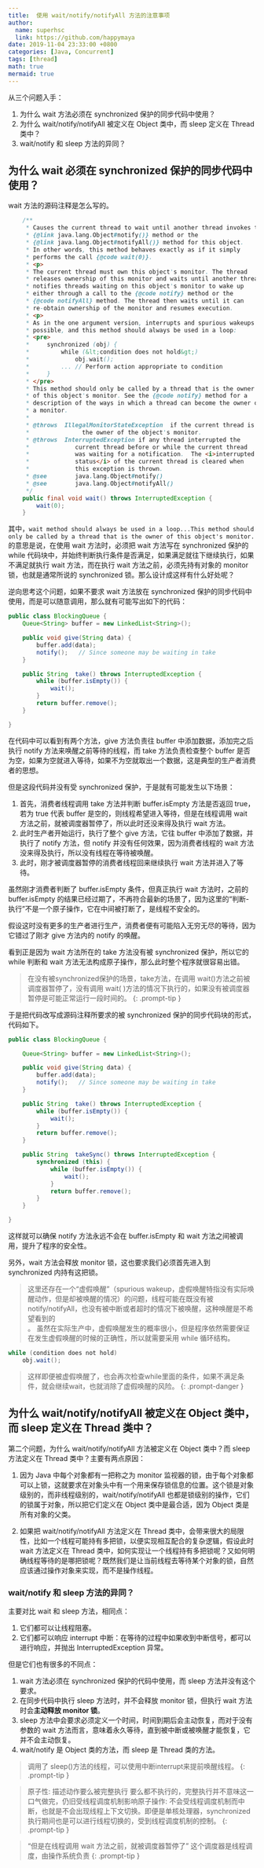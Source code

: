 ```yaml
---
title:  使用 wait/notify/notifyAll 方法的注意事项
author:
  name: superhsc
  link: https://github.com/happymaya
date: 2019-11-04 23:33:00 +0800
categories: [Java, Concurrent]
tags: [thread]
math: true
mermaid: true
---
```


从三个问题入手：
1. 为什么 wait 方法必须在 synchronized 保护的同步代码中使用？
2. 为什么 wait/notify/notifyAll 被定义在 Object 类中，而 sleep 定义在 Thread 类中？
3. wait/notify 和 sleep 方法的异同？

## 为什么 wait 必须在 synchronized 保护的同步代码中使用？

wait 方法的源码注释是怎么写的。
```java
    /**
     * Causes the current thread to wait until another thread invokes the
     * {@link java.lang.Object#notify()} method or the
     * {@link java.lang.Object#notifyAll()} method for this object.
     * In other words, this method behaves exactly as if it simply
     * performs the call {@code wait(0)}.
     * <p>
     * The current thread must own this object's monitor. The thread
     * releases ownership of this monitor and waits until another thread
     * notifies threads waiting on this object's monitor to wake up
     * either through a call to the {@code notify} method or the
     * {@code notifyAll} method. The thread then waits until it can
     * re-obtain ownership of the monitor and resumes execution.
     * <p>
     * As in the one argument version, interrupts and spurious wakeups are
     * possible, and this method should always be used in a loop:
     * <pre>
     *     synchronized (obj) {
     *         while (&lt;condition does not hold&gt;)
     *             obj.wait();
     *         ... // Perform action appropriate to condition
     *     }
     * </pre>
     * This method should only be called by a thread that is the owner
     * of this object's monitor. See the {@code notify} method for a
     * description of the ways in which a thread can become the owner of
     * a monitor.
     *
     * @throws  IllegalMonitorStateException  if the current thread is not
     *               the owner of the object's monitor.
     * @throws  InterruptedException if any thread interrupted the
     *             current thread before or while the current thread
     *             was waiting for a notification.  The <i>interrupted
     *             status</i> of the current thread is cleared when
     *             this exception is thrown.
     * @see        java.lang.Object#notify()
     * @see        java.lang.Object#notifyAll()
     */
    public final void wait() throws InterruptedException {
        wait(0);
    }
```

其中，`wait method should always be used in a loop...This method should only be called by a thread that is the owner of this object's monitor.`的意思是说，在使用 wait 方法时，必须把 wait 方法写在 synchronized 保护的 while 代码块中，并始终判断执行条件是否满足，如果满足就往下继续执行，如果不满足就执行 wait 方法，而在执行 wait 方法之前，必须先持有对象的 monitor 锁，也就是通常所说的 synchronized 锁。那么设计成这样有什么好处呢？

逆向思考这个问题，如果不要求 wait 方法放在 synchronized 保护的同步代码中使用，而是可以随意调用，那么就有可能写出如下的代码：

```java
public class BlockingQueue {
    Queue<String> buffer = new LinkedList<String>();

    public void give(String data) {
        buffer.add(data);
        notify();   // Since someone may be waiting in take
    }

    public String  take() throws InterruptedException {
        while (buffer.isEmpty()) {
            wait();
        }
        return buffer.remove();
    }

}
```

在代码中可以看到有两个方法，give 方法负责往 buffer 中添加数据，添加完之后执行 notify 方法来唤醒之前等待的线程，而 take 方法负责检查整个 buffer 是否为空，如果为空就进入等待，如果不为空就取出一个数据，这是典型的生产者消费者的思想。

但是这段代码并没有受 synchronized 保护，于是就有可能发生以下场景：

1. 首先，消费者线程调用 take 方法并判断 buffer.isEmpty 方法是否返回 true，若为 true 代表 buffer 是空的，则线程希望进入等待，但是在线程调用 wait 方法之前，就被调度器暂停了，所以此时还没来得及执行 wait 方法。
2. 此时生产者开始运行，执行了整个 give 方法，它往 buffer 中添加了数据，并执行了 notify 方法，但 notify 并没有任何效果，因为消费者线程的 wait 方法没来得及执行，所以没有线程在等待被唤醒。
3. 此时，刚才被调度器暂停的消费者线程回来继续执行 wait 方法并进入了等待。

虽然刚才消费者判断了 buffer.isEmpty 条件，但真正执行 wait 方法时，之前的 buffer.isEmpty 的结果已经过期了，不再符合最新的场景了，因为这里的“判断-执行”不是一个原子操作，它在中间被打断了，是线程不安全的。

假设这时没有更多的生产者进行生产，消费者便有可能陷入无穷无尽的等待，因为它错过了刚才 give 方法内的 notify 的唤醒。

看到正是因为 wait 方法所在的 take 方法没有被 synchronized 保护，所以它的 while 判断和 wait 方法无法构成原子操作，那么此时整个程序就很容易出错。

> 在没有被synchronized保护的场景，take方法，在调用 wait()方法之前被调度器暂停了，没有调用 wait( )方法的情况下执行的，如果没有被调度器暂停是可能正常运行一段时间的。
{: .prompt-tip }

于是把代码改写成源码注释所要求的被 synchronized 保护的同步代码块的形式，代码如下。

```java
public class BlockingQueue {

    Queue<String> buffer = new LinkedList<String>();

    public void give(String data) {
        buffer.add(data);
        notify();   // Since someone may be waiting in take
    }

    public String  take() throws InterruptedException {
        while (buffer.isEmpty()) {
            wait();
        }
        return buffer.remove();
    }

    public String  takeSync() throws InterruptedException {
        synchronized (this) {
            while (buffer.isEmpty()) {
                wait();
            }
            return buffer.remove();
        }
    }

}
```

这样就可以确保 notify 方法永远不会在 buffer.isEmpty 和 wait 方法之间被调用，提升了程序的安全性。

另外，wait 方法会释放 monitor 锁，这也要求我们必须首先进入到 synchronized 内持有这把锁。

> 这里还存在一个“虚假唤醒”（spurious wakeup，虚假唤醒特指没有实际唤醒动作，但是却被唤醒的情况）的问题，线程可能在既没有被notify/notifyAll，也没有被中断或者超时的情况下被唤醒，这种唤醒是不希望看到的<br/>。
> 虽然在实际生产中，虚假唤醒发生的概率很小，但是程序依然需要保证在发生虚假唤醒的时候的正确性，所以就需要采用 while 循环结构。
```java
while (condition does not hold)
    obj.wait();
```
> 这样即便被虚假唤醒了，也会再次检查while里面的条件，如果不满足条件，就会继续wait，也就消除了虚假唤醒的风险。
{: .prompt-danger }


## 为什么 wait/notify/notifyAll 被定义在 Object 类中，而 sleep 定义在 Thread 类中？

第二个问题，为什么 wait/notify/notifyAll 方法被定义在 Object 类中？而 sleep 方法定义在 Thread 类中？主要有两点原因：

1. 因为 Java 中每个对象都有一把称之为 monitor 监视器的锁，由于每个对象都可以上锁，这就要求在对象头中有一个用来保存锁信息的位置。这个锁是对象级别的，而非线程级别的，wait/notify/notifyAll 也都是锁级别的操作，它们的锁属于对象，所以把它们定义在 Object 类中是最合适，因为 Object 类是所有对象的父类。

2. 如果把 wait/notify/notifyAll 方法定义在 Thread 类中，会带来很大的局限性，比如一个线程可能持有多把锁，以便实现相互配合的复杂逻辑，假设此时 wait 方法定义在 Thread 类中，如何实现让一个线程持有多把锁呢？又如何明确线程等待的是哪把锁呢？既然我们是让当前线程去等待某个对象的锁，自然应该通过操作对象来实现，而不是操作线程。

   

### wait/notify 和 sleep 方法的异同？

主要对比 wait 和 sleep 方法，相同点：

1. 它们都可以让线程阻塞。
2. 它们都可以响应 interrupt 中断：在等待的过程中如果收到中断信号，都可以进行响应，并抛出 InterruptedException 异常。

但是它们也有很多的不同点：

1. wait 方法必须在 synchronized 保护的代码中使用，而 sleep 方法并没有这个要求。
2. 在同步代码中执行 sleep 方法时，并不会释放 monitor 锁，但执行 wait 方法时会**主动释放 monitor 锁**。
3. sleep 方法中会要求必须定义一个时间，时间到期后会主动恢复，而对于没有参数的 wait 方法而言，意味着永久等待，直到被中断或被唤醒才能恢复，它并不会主动恢复。
4. wait/notify 是 Object 类的方法，而 sleep 是 Thread 类的方法。

> 调用了 sleep()方法的线程，可以使用中断interrupt来提前唤醒线程。
{: .prompt-tip }

> 原子性: 描述动作要么被完整执行 要么都不执行的，完整执行并不意味这一口气做完，仍旧受线程调度机制影响原子操作: 不会受线程调度机制而中断，也就是不会出现线程上下文切换。即便是单核处理器，synchronized 执行期间也是可以进行线程切换的，受到线程调度机制的控制。
{: .prompt-tip }


> “但是在线程调用 wait 方法之前，就被调度器暂停了” 这个调度器是线程调度，由操作系统负责
{: .prompt-tip }